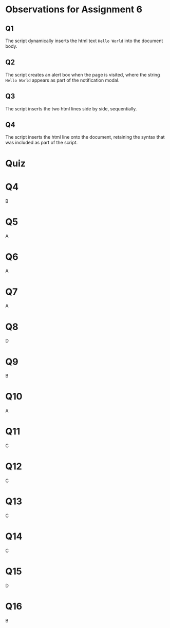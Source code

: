 # Observations for Assignment 6

## Q1

The script dynamically inserts the html text `Hello World` into the document body.

## Q2

The script creates an alert box when the page is visited, where the string `Hello World` appears as part of the notification modal.

## Q3

The script inserts the two html lines side by side, sequentially.

## Q4

The script inserts the html line onto the document, retaining the syntax that was included as part of the script.

# Quiz

# Q4

B

# Q5

A

# Q6

A

# Q7

A

# Q8

D

# Q9

B

# Q10

A

# Q11

C

# Q12

C

# Q13

C

# Q14

C

# Q15

D

# Q16

B
